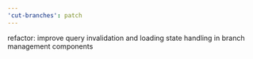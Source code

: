 ```yaml
---
'cut-branches': patch
---
```


refactor: improve query invalidation and loading state handling in branch management components
